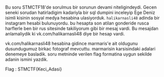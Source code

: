 Bu soru STMCTF18'de sorulmus bir sorunun devami niteligindeydi. Gecen seneki sorudan hatirladigim kadariyla bir sql dumpini inceleyip Ege Deniz isimli kisinin sosyal medya hesabina ulasiyorduk. `halikarnasli48` adinda bir instagram hesabi bulunuyordu. bu hesapta son atilan gonderide rusca harflerle ben bir rus sitesinde takiliyorum gibi bir mesaj vardi. Bu mesajdan anlamaliydik ki vk.com/halikarnasli48 diye bir hesap vardi. 

vk.com/halikarnasli48 hesabina gidince marmaris'e ait oldugunu dusundugumuz birkac fotograf mevcuttu. marmarisin karsisindaki adalari denemeye basladik. soru metninde verilen flag formatina uygun sekilde adanin ismini yazdik.

Flag : STMCTF{Keci_Adasi}

